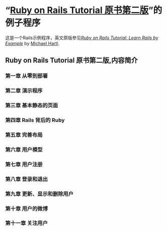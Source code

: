 # “[Ruby on Rails Tutorial 原书第二版][1]”的例子程序

这是一个Rails示例程序，英文原版参见[*Ruby on Rails Tutorial: Learn Rails by Example*](http://railstutorial.org/)
by [Michael Hartl](http://michaelhartl.com/).

## Ruby on Rails Tutorial 原书第二版,内容简介
### 第一章 从零到部署
### 第二章 演示程序
### 第三章 基本静态的页面
### 第四章 Rails 背后的 Ruby
### 第五章 完善布局
### 第六章 用户模型
### 第七章 用户注册
### 第八章 登录和退出
### 第九章 更新、显示和删除用户
### 第十章 用户的微博
### 第十一章 关注用户


[1]: http://about.ac/rails-tutorial-2nd-cn  "rails-tutorial-2nd-cn"
